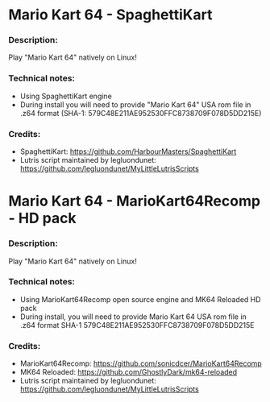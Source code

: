 # Mario Kart 64 - SpaghettiKart
### Description:
Play "Mario Kart 64" natively on Linux!
### Technical notes:
- Using SpaghettiKart engine
- During install you will need to provide "Mario Kart 64" USA rom file in .z64 format (SHA-1: 579C48E211AE952530FFC8738709F078D5DD215E)
### Credits:
- SpaghettiKart: https://github.com/HarbourMasters/SpaghettiKart
- Lutris script maintained by legluondunet: https://github.com/legluondunet/MyLittleLutrisScripts

# Mario Kart 64 - MarioKart64Recomp - HD pack
### Description:
Play "Mario Kart 64" natively on Linux!
### Technical notes:
- Using MarioKart64Recomp open source engine and MK64 Reloaded HD pack
- During install, you will need to provide Mario Kart 64 USA rom file in .z64 format SHA-1 579C48E211AE952530FFC8738709F078D5DD215E
### Credits:
- MarioKart64Recomp: https://github.com/sonicdcer/MarioKart64Recomp
- MK64 Reloaded: https://github.com/GhostlyDark/mk64-reloaded
- Lutris script maintained by legluondunet: https://github.com/legluondunet/MyLittleLutrisScripts
